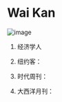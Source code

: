 # Wai Kan

![image](https://github.com/lansanzou/Wai-Kan/blob/main/Pictures/%E5%9B%BE%E7%89%871.png)


1. 经济学人

2. 纽约客：

3. 时代周刊：

4. 大西洋月刊：
